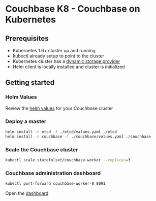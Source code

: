 # Couchbase K8 - Couchbase on Kubernetes

## Prerequisites
- Kubernetes 1.6+ cluster up and running
- kubectl already setup to point to the cluster
- Kubernetes cluster has a [dynamic storage provider](https://kubernetes.io/docs/concepts/storage/storage-classes/)
- Helm client is locally installed and cluster is initialized

## Getting started

### Helm Values
Review the [helm values](./couchbase/values.yaml) for your Couchbase cluster

### Deploy a master
```bash
helm install -n etcd -f ./etcd/values.yaml ./etcd
helm install -n couchbase -f ./couchbase/values.yaml ./couchbase
```

### Scale the Couchbase cluster
```bash
kubectl scale statefulset/couchbase-worker --replicas=3
```

### Couchbase administration dashboard
```bash
kubectl port-forward couchbase-worker-0 8091
```

Open the [dashboard](http://127.0.0.1:8091)
